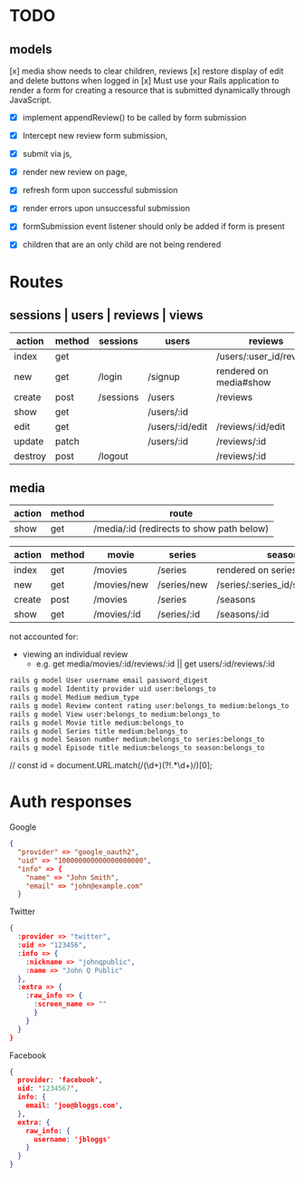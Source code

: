# TODO
## models
[x] media show needs to clear children, reviews
[x] restore display of edit and delete buttons when logged in
[x] Must use your Rails application to render a form for creating a resource that is submitted dynamically through JavaScript.
  - [x] implement appendReview() to be called by form submission
  - [x] Intercept new review form submission, 
  - [x] submit via js,
  - [x] render new review on page,
  - [x] refresh form upon successful submission
  - [x] render errors upon unsuccessful submission
  - [x] formSubmission event listener should only be added if form is present
  - [x] children that are an only child are not being rendered
  


# Routes
## sessions | users | reviews | views
action | method | sessions | users | reviews | views
-|-|-|-|-|-
index | get | | | /users/:user_id/reviews | /users/:user_id/views
new | get | /login | /signup | rendered on media#show | rendered on media#show
create | post | /sessions | /users | /reviews | /views 
show | get | | /users/:id |  |  |
edit | get | | /users/:id/edit | /reviews/:id/edit | 
update | patch | | /users/:id | /reviews/:id | 
destroy | post | /logout | | /reviews/:id | /views/:id

## media
action | method | route
-|-|-
show | get | /media/:id (redirects to show path below)

action | method | movie | series | season | episode
-|-|-|-|-|-
index | get | /movies | /series | rendered on series#show | rendered on season#show  
new | get | /movies/new | /series/new | /series/:series_id/seasons/new | /series/:series_id/seasons/:season_id/episodes/new
create | post | /movies | /series | /seasons | /episodes
show | get | /movies/:id | /series/:id | /seasons/:id | /episodes/:id

not accounted for:  
- viewing an individual review  
  - e.g. get media/movies/:id/reviews/:id || get users/:id/reviews/:id

```bash
rails g model User username email password_digest
rails g model Identity provider uid user:belongs_to
rails g model Medium medium_type
rails g model Review content rating user:belongs_to medium:belongs_to
rails g model View user:belongs_to medium:belongs_to
rails g model Movie title medium:belongs_to
rails g model Series title medium:belongs_to
rails g model Season number medium:belongs_to series:belongs_to
rails g model Episode title medium:belongs_to season:belongs_to
```

// const id = document.URL.match(/(\d+)(?!.*\d+)/)[0]; 

# Auth responses
Google
```json
{
  "provider" => "google_oauth2",
  "uid" => "100000000000000000000",
  "info" => {
    "name" => "John Smith",
    "email" => "john@example.com"
  }

```
Twitter
```json
{
  :provider => "twitter",
  :uid => "123456",
  :info => {
    :nickname => "johnqpublic",
    :name => "John Q Public"
  },
  :extra => {
    :raw_info => {
      :screen_name => ""
      }
    }
  }
}
```
Facebook
```json 
{
  provider: 'facebook',
  uid: '1234567',
  info: {
    email: 'joe@bloggs.com',
  },  
  extra: {
    raw_info: {
      username: 'jbloggs'
    }
  }
}
```